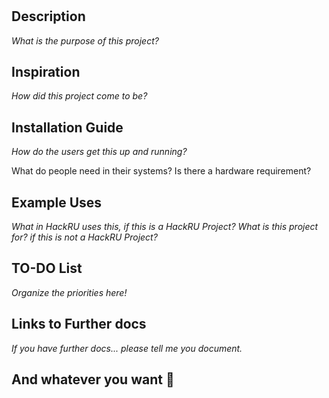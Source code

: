 # <Name of Project>

## Description
*What is the purpose of this project?*

## Inspiration
*How did this project come to be?*

## Installation Guide
*How do the users get this up and running?*

What do people need in their systems? Is there a hardware requirement?

## Example Uses

*What in HackRU uses this, if this is a HackRU Project?*
*What is this project for? if this is not a HackRU Project?*

## TO-DO List

*Organize the priorities here!*

## Links to Further docs

*If you have further docs... please tell me you document.*

## And whatever you want :tada:

